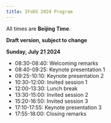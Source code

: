 ```yaml
---
title: IFoDS 2024 Program
---
```


All times are **Beijing Time**. 

**Draft version, subject to change**

**Sunday, July 21 2024**

+ 08:30-08:40: Welcoming remarks
+ 08:40-09:25: Keynote presentation 1
+ 09:25-10:10: Keynote presentation 2
+ 10:30-12:00: Invited session 1
+ 12:00-13:30: Lunch break
+ 13:30-15:00: Invited session 2
+ 15:20-16:50: Invited session 3
+ 17:10-17:55: Keynote presentation 3
+ 17:55-18:00: Closing remarks

